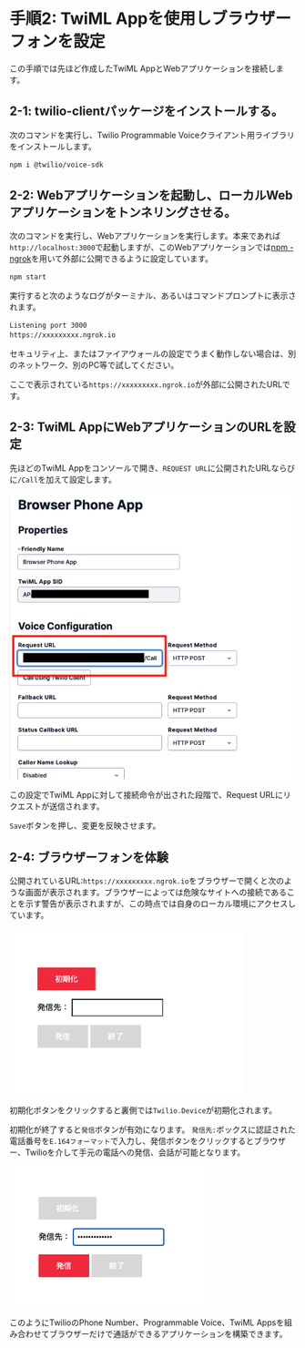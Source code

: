 #  手順2: TwiML Appを使用しブラウザーフォンを設定 

この手順では先ほど作成したTwiML AppとWebアプリケーションを接続します。

## 2-1: twilio-clientパッケージをインストールする。

次のコマンドを実行し、Twilio Programmable Voiceクライアント用ライブラリをインストールします。

```zsh
npm i @twilio/voice-sdk
```

## 2-2: Webアプリケーションを起動し、ローカルWebアプリケーションをトンネリングさせる。

次のコマンドを実行し、Webアプリケーションを実行します。本来であれば`http://localhost:3000`で起動しますが、このWebアプリケーションでは[npm - ngrok](https://www.npmjs.com/package/ngrok)を用いて外部に公開できるように設定しています。

```zsh
npm start
```

実行すると次のようなログがターミナル、あるいはコマンドプロンプトに表示されます。

```zsh
Listening port 3000
https://xxxxxxxxx.ngrok.io
```

セキュリティ上、またはファイアウォールの設定でうまく動作しない場合は、別のネットワーク、別のPC等で試してください。

ここで表示されている`https://xxxxxxxxx.ngrok.io`が外部に公開されたURLです。

## 2-3: TwiML AppにWebアプリケーションのURLを設定

先ほどのTwiML Appをコンソールで開き、`REQUEST URL`に公開されたURLならびに`/Call`を加えて設定します。

![TwiML App - Request URL](../assets/04-TwiML-App-Request-URL.png)

この設定でTwiML Appに対して接続命令が出された段階で、Request URLにリクエストが送信されます。

`Save`ボタンを押し、変更を反映させます。

## 2-4: ブラウザーフォンを体験

公開されているURL:`https://xxxxxxxxx.ngrok.io`をブラウザーで開くと次のような画面が表示されます。ブラウザーによっては危険なサイトへの接続であることを示す警告が表示されますが、この時点では自身のローカル環境にアクセスしています。

![Browser Phone - init](../assets/04-Browser-Phone-Init.png)

初期化ボタンをクリックすると裏側では`Twilio.Device`が初期化されます。

初期化が終了すると`発信`ボタンが有効になります。
`発信先:`ボックスに認証された電話番号を`E.164フォーマット`で入力し、発信ボタンをクリックするとブラウザー、Twilioを介して手元の電話への発信、会話が可能となります。

![Browser Phone - call](../assets/04-Browser-Phone-Call.png)


このようにTwilioのPhone Number、Programmable Voice、TwiML Appsを組み合わせてブラウザーだけで通話ができるアプリケーションを構築できます。
